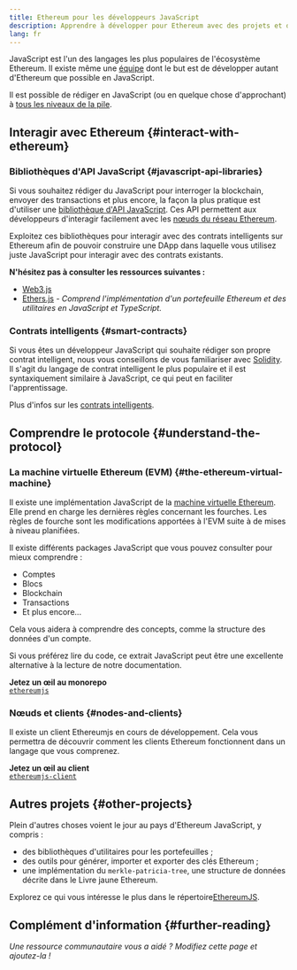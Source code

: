 ```yaml
---
title: Ethereum pour les développeurs JavaScript
description: Apprendre à développer pour Ethereum avec des projets et des outils basés sur JavaScript.
lang: fr
---
```


JavaScript est l'un des langages les plus populaires de l'écosystème Ethereum. Il existe même une [équipe](https://github.com/ethereumjs) dont le but est de développer autant d'Ethereum que possible en JavaScript.

Il est possible de rédiger en JavaScript (ou en quelque chose d'approchant) à [tous les niveaux de la pile](/developers/docs/ethereum-stack/).

## Interagir avec Ethereum {#interact-with-ethereum}

### Bibliothèques d'API JavaScript {#javascript-api-libraries}

Si vous souhaitez rédiger du JavaScript pour interroger la blockchain, envoyer des transactions et plus encore, la façon la plus pratique est d'utiliser une [bibliothèque d'API JavaScript](/developers/docs/apis/javascript/). Ces API permettent aux développeurs d'interagir facilement avec les [nœuds du réseau Ethereum](/developers/docs/nodes-and-clients/).

Exploitez ces bibliothèques pour interagir avec des contrats intelligents sur Ethereum afin de pouvoir construire une DApp dans laquelle vous utilisez juste JavaScript pour interagir avec des contrats existants.

**N'hésitez pas à consulter les ressources suivantes :**

- [Web3.js](https://web3js.readthedocs.io/)
- [Ethers.js](https://docs.ethers.io/) _- Comprend l'implémentation d'un portefeuille Ethereum et des utilitaires en JavaScript et TypeScript._

### Contrats intelligents {#smart-contracts}

Si vous êtes un développeur JavaScript qui souhaite rédiger son propre contrat intelligent, nous vous conseillons de vous familiariser avec [Solidity](https://solidity.readthedocs.io). Il s'agit du langage de contrat intelligent le plus populaire et il est syntaxiquement similaire à JavaScript, ce qui peut en faciliter l'apprentissage.

Plus d'infos sur les [contrats intelligents](/developers/docs/smart-contracts/).

## Comprendre le protocole {#understand-the-protocol}

### La machine virtuelle Ethereum (EVM) {#the-ethereum-virtual-machine}

Il existe une implémentation JavaScript de la [machine virtuelle Ethereum](/developers/docs/evm/). Elle prend en charge les dernières règles concernant les fourches. Les règles de fourche sont les modifications apportées à l'EVM suite à de mises à niveau planifiées.

Il existe différents packages JavaScript que vous pouvez consulter pour mieux comprendre :

- Comptes
- Blocs
- Blockchain
- Transactions
- Et plus encore...

Cela vous aidera à comprendre des concepts, comme la structure des données d'un compte.

Si vous préférez lire du code, ce extrait JavaScript peut être une excellente alternative à la lecture de notre documentation.

**Jetez un œil au monorepo**  
[`ethereumjs`](https://github.com/ethereumjs/ethereumjs-vm)

### Nœuds et clients {#nodes-and-clients}

Il existe un client Ethereumjs en cours de développement. Cela vous permettra de découvrir comment les clients Ethereum fonctionnent dans un langage que vous comprenez.

**Jetez un œil au client**  
[`ethereumjs-client`](https://github.com/ethereumjs/ethereumjs-client)

## Autres projets {#other-projects}

Plein d'autres choses voient le jour au pays d'Ethereum JavaScript, y compris :

- des bibliothèques d'utilitaires pour les portefeuilles ;
- des outils pour générer, importer et exporter des clés Ethereum ;
- une implémentation du `merkle-patricia-tree`, une structure de données décrite dans le Livre jaune Ethereum.

Explorez ce qui vous intéresse le plus dans le répertoire[EthereumJS](https://github.com/ethereumjs).

## Complément d'information {#further-reading}

_Une ressource communautaire vous a aidé ? Modifiez cette page et ajoutez-la !_
